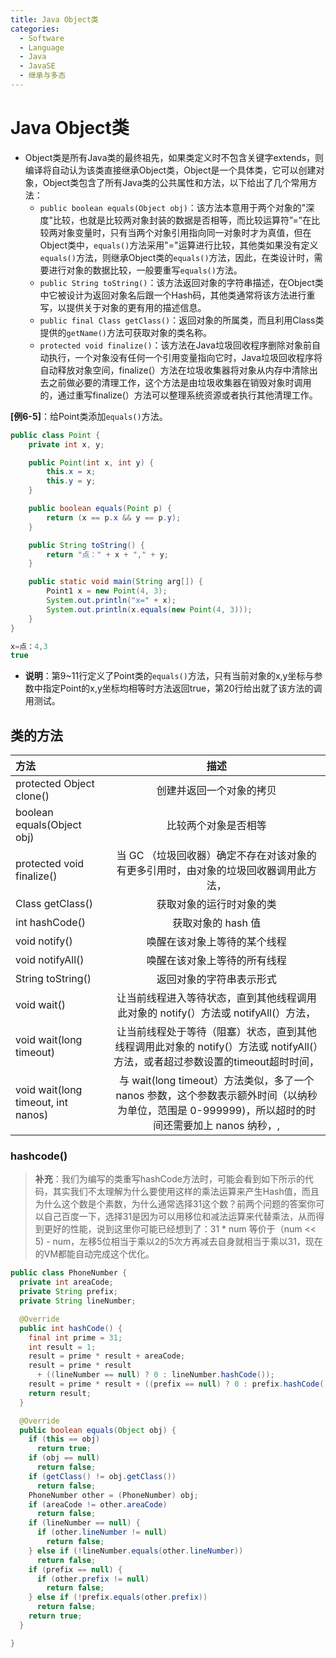 ```yaml
---
title: Java Object类
categories:
  - Software
  - Language
  - Java
  - JavaSE
  - 继承与多态
---
```

# Java Object类

- Object类是所有Java类的最终祖先，如果类定义时不包含关键字extends，则编译将自动认为该类直接继承Object类，Object是一个具体类，它可以创建对象，Object类包含了所有Java类的公共属性和方法，以下给出了几个常用方法：
    - `public boolean equals(Object obj)`：该方法本意用于两个对象的"深度"比较，也就是比较两对象封装的数据是否相等，而比较运算符”=”在比较两对象变量时，只有当两个对象引用指向同一对象时才为真值，但在Object类中，`equals()`方法采用"="运算进行比较，其他类如果没有定义`equals()`方法，则继承Object类的`equals()`方法，因此，在类设计时，需要进行对象的数据比较，一般要重写`equals()`方法。
    - `public String toString()`：该方法返回对象的字符串描述，在Object类中它被设计为返回对象名后跟一个Hash码，其他类通常将该方法进行重写，以提供关于对象的更有用的描述信息。
    - `public final Class getClass()`：返回对象的所属类，而且利用Class类提供的`getName()`方法可获取对象的类名称。
    - `protected void finalize()`：该方法在Java垃圾回收程序删除对象前自动执行，一个对象没有任何一个引用变量指向它时，Java垃圾回收程序将自动释放对象空间，finalize(）方法在垃圾收集器将对象从内存中清除出去之前做必要的清理工作，这个方法是由垃圾收集器在销毁对象时调用的，通过重写finalize(）方法可以整理系统资源或者执行其他清理工作。

**[例6-5]**：给Point类添加`equals()`方法。

```java
public class Point {
    private int x, y;

    public Point(int x, int y) {
        this.x = x;
        this.y = y;
    }

    public boolean equals(Point p) {
        return (x == p.x && y == p.y);
    }

    public String toString() {
        return "点：" + x + "," + y;
    }

    public static void main(String arg[]) {
        Point1 x = new Point(4, 3);
        System.out.println("x=" + x);
        System.out.println(x.equals(new Point(4, 3)));
    }
}

x=点：4,3
true
```

- **说明**：第9~11行定义了Point类的`equals()`方法，只有当前对象的x,y坐标与参数中指定Point的x,y坐标均相等时方法返回true，第20行给出就了该方法的调用测试。

## 类的方法

| 方法                               |                             描述                             |
| :--------------------------------- | :----------------------------------------------------------: |
| protected Object clone()           |                   创建并返回一个对象的拷贝                   |
| boolean equals(Object obj)         |                     比较两个对象是否相等                     |
| protected void finalize()          | 当 GC （垃圾回收器）确定不存在对该对象的有更多引用时，由对象的垃圾回收器调用此方法， |
| Class getClass()                   |                   获取对象的运行时对象的类                   |
| int hashCode()                     |                      获取对象的 hash 值                      |
| void notify()                      |                 唤醒在该对象上等待的某个线程                 |
| void notifyAll()                   |                 唤醒在该对象上等待的所有线程                 |
| String toString()                  |                   返回对象的字符串表示形式                   |
| void wait()                        | 让当前线程进入等待状态，直到其他线程调用此对象的 notify(）方法或 notifyAll(）方法， |
| void wait(long timeout)            | 让当前线程处于等待（阻塞）状态，直到其他线程调用此对象的 notify(）方法或 notifyAll(）方法，或者超过参数设置的timeout超时时间， |
| void wait(long timeout, int nanos) | 与 wait(long timeout）方法类似，多了一个 nanos 参数，这个参数表示额外时间（以纳秒为单位，范围是 0-999999)，所以超时的时间还需要加上 nanos 纳秒，, |

### hashcode()

> **补充**：我们为编写的类重写hashCode方法时，可能会看到如下所示的代码，其实我们不太理解为什么要使用这样的乘法运算来产生Hash值，而且为什么这个数是个素数，为什么通常选择31这个数？前两个问题的答案你可以自己百度一下，选择31是因为可以用移位和减法运算来代替乘法，从而得到更好的性能，说到这里你可能已经想到了：31 * num 等价于（num << 5) - num，左移5位相当于乘以2的5次方再减去自身就相当于乘以31，现在的VM都能自动完成这个优化。

```java
public class PhoneNumber {
  private int areaCode;
  private String prefix;
  private String lineNumber;

  @Override
  public int hashCode() {
    final int prime = 31;
    int result = 1;
    result = prime * result + areaCode;
    result = prime * result
      + ((lineNumber == null) ? 0 : lineNumber.hashCode());
    result = prime * result + ((prefix == null) ? 0 : prefix.hashCode());
    return result;
  }

  @Override
  public boolean equals(Object obj) {
    if (this == obj)
      return true;
    if (obj == null)
      return false;
    if (getClass() != obj.getClass())
      return false;
    PhoneNumber other = (PhoneNumber) obj;
    if (areaCode != other.areaCode)
      return false;
    if (lineNumber == null) {
      if (other.lineNumber != null)
        return false;
    } else if (!lineNumber.equals(other.lineNumber))
      return false;
    if (prefix == null) {
      if (other.prefix != null)
        return false;
    } else if (!prefix.equals(other.prefix))
      return false;
    return true;
  }

}
```
